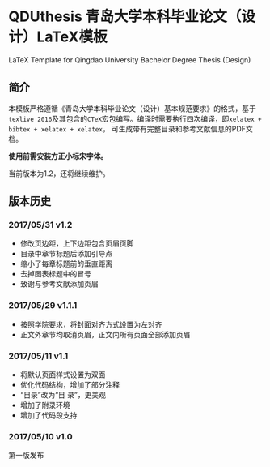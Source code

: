 # QDUthesis 青岛大学本科毕业论文（设计）LaTeX模板
LaTeX Template for Qingdao University Bachelor Degree Thesis (Design)
## 简介 
本模板严格遵循《青岛大学本科毕业论文（设计）基本规范要求》的格式，基于`texlive 2016`及其包含的`CTeX`宏包编写。编译时需要执行四次编译，即`xelatex + bibtex + xelatex + xelatex`， 可生成带有完整目录和参考文献信息的PDF文档。

**使用前需安装方正小标宋字体。**

当前版本为1.2，还将继续维护。

## 版本历史
### 2017/05/31 v1.2
- 修改页边距，上下边距包含页眉页脚
- 目录中章节标题后添加引导点
- 缩小了每章标题前的垂直距离
- 去掉图表标题中的冒号
- 致谢与参考文献添加页眉

### 2017/05/29 v1.1.1
- 按照学院要求，将封面对齐方式设置为左对齐
- 正文外章节均取消页眉，正文内所有页面全部添加页眉

### 2017/05/11 v1.1
- 将默认页面样式设置为双面
- 优化代码结构，增加了部分注释
- “目录”改为“目 录”，更美观
- 增加了附录环境
- 增加了代码段支持

### 2017/05/10 v1.0
第一版发布

